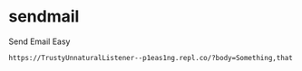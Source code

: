 # sendmail
Send Email Easy
```html
https://TrustyUnnaturalListener--p1eas1ng.repl.co/?body=Something,that I want to send...&subject=About" Something&to=ptiza2028@gmail.com&smtp=smtp.mail.ru&email=kamakepar@mail.ru&secret=kirik1028

```
